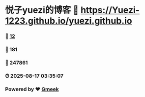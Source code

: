 # 悦子yuezi的博客 :link: https://Yuezi-1223.github.io/yuezi.github.io 
### :page_facing_up: [12](https://Yuezi-1223.github.io/yuezi.github.io/tag.html) 
### :speech_balloon: 181 
### :hibiscus: 247861 
### :alarm_clock: 2025-08-17 03:35:07 
### Powered by :heart: [Gmeek](https://github.com/Meekdai/Gmeek)

